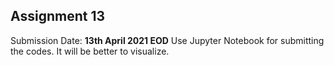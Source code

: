 ## Assignment 13

Submission Date: **13th April 2021 EOD** 
Use Jupyter Notebook for submitting the codes. It will be better to visualize.
